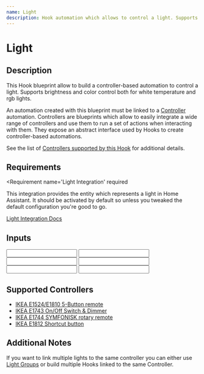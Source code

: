 ```yaml
---
name: Light
description: Hook automation which allows to control a light. Supports brightness and color control both for white temperature and rgb lights.
---
```


# Light

## Description

This Hook blueprint allow to build a controller-based automation to control a light. Supports brightness and color control both for white temperature and rgb lights.

An automation created with this blueprint must be linked to a [Controller](https://epmatt.github.io/awesome-ha-blueprints/blueprints/controllers) automation. Controllers are blueprints which allow to easily integrate a wide range of controllers and use them to run a set of actions when interacting with them. They expose an abstract interface used by Hooks to create controller-based automations.

See the list of [Controllers supported by this Hook](https://epmatt.github.io/awesome-ha-blueprints/blueprints/hooks/light#supported-controllers) for additional details.

## Requirements

<Requirement
 id='controller'
 required
 />

<Requirement
 name='Light Integration'
 required
>
This integration provides the entity which represents a light in Home Assistant. It should be activated by default so unless you tweaked the default configuration you're good to go.

[Light Integration Docs](https://www.home-assistant.io/integrations/light/)
</Requirement>

## Inputs

<Input
 name='Controller device'
 description='The controller device which will control the light. Choose a value only if the integration used to connect the controller to Home Assistant exposes it as a Device. This value should match the one specified in the corresponding Controller automation.'
 selector='device'
 />
<Input
 name='Controller entity'
 description='The controller entity which will control the light. Choose a value only if the integration used to connect the controller to Home Assistant exposes it as an Entity. This value should match the one specified in the corresponding Controller automation.'
 selector='entity'
 />
<Input
 name='Controller model'
 description='The model for the controller used in this automation. Choose a value from the list of supported controllers.'
 selector='select'
 required
 />
<Input
 name='Light'
 description='Light which will be controlled with this automation.'
 selector='entity'
 required
 />
<Input
 name='Light Color Mode'
 description='Specify how the controller will set the light color. Choose "Color Temperature" and "Hue - Saturation" depending on the features supported by your light. If you are not sure you can select "Auto"'
 selector='select'
 />
<Input
 name='Light Transition'
 description='Number that represents the time (in milliseconds) the light should take turn on or off, if the light supports it.'
 selector='number'
 />

## Supported Controllers

- [IKEA E1524/E1810 5-Button remote](https://epmatt.github.io/awesome-ha-blueprints/blueprints/controllers/ikea_e1524_e1810)
- [IKEA E1743 On/Off Switch & Dimmer](https://epmatt.github.io/awesome-ha-blueprints/blueprints/controllers/ikea_e1743)
- [IKEA E1744 SYMFONISK rotary remote](https://epmatt.github.io/awesome-ha-blueprints/blueprints/controllers/ikea_e1744)
- [IKEA E1812 Shortcut button](https://epmatt.github.io/awesome-ha-blueprints/blueprints/controllers/ikea_e1812)

## Additional Notes

If you want to link multiple lights to the same controller you can either use [Light Groups](https://www.home-assistant.io/integrations/light.group/) or build multiple Hooks linked to the same Controller.
